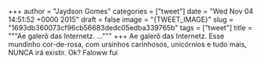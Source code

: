 
+++
author = "Jaydson Gomes"
categories = ["tweet"]
date = "Wed Nov 04 14:51:52 +0000 2015"
draft = false
image = "{TWEET_IMAGE}"
slug = "1693db360073cf96cb56683dedc05edba339765b"
tags = ["tweet"]
title = """Ae galerô das Internetz. ..."""
+++
Ae galerô das Internetz. Esse mundinho cor-de-rosa, com ursinhos carinhosos, unicórnios e tudo mais, NUNCA irá existir. Ok? Faloww fui
